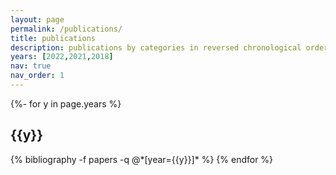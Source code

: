 ```yaml
---
layout: page
permalink: /publications/
title: publications
description: publications by categories in reversed chronological order. generated by jekyll-scholar.
years: [2022,2021,2018]
nav: true
nav_order: 1
---
```

<!-- _pages/publications.md -->
<div class="publications">

{%- for y in page.years %}
  <h2 class="year">{{y}}</h2>
  {% bibliography -f papers -q @*[year={{y}}]* %}
{% endfor %}

</div>
